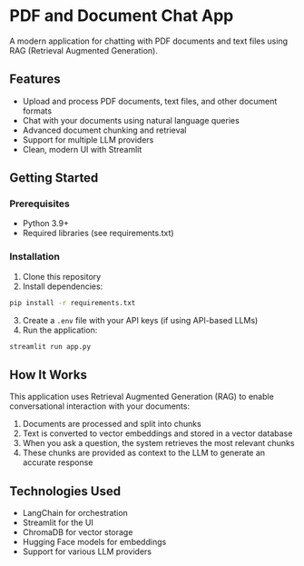 # PDF and Document Chat App

A modern application for chatting with PDF documents and text files using RAG (Retrieval Augmented Generation).

## Features

- Upload and process PDF documents, text files, and other document formats
- Chat with your documents using natural language queries
- Advanced document chunking and retrieval
- Support for multiple LLM providers
- Clean, modern UI with Streamlit

## Getting Started

### Prerequisites

- Python 3.9+
- Required libraries (see requirements.txt)

### Installation

1. Clone this repository
2. Install dependencies:
```bash
pip install -r requirements.txt
```
3. Create a `.env` file with your API keys (if using API-based LLMs)
4. Run the application:
```bash
streamlit run app.py
```

## How It Works

This application uses Retrieval Augmented Generation (RAG) to enable conversational interaction with your documents:

1. Documents are processed and split into chunks
2. Text is converted to vector embeddings and stored in a vector database
3. When you ask a question, the system retrieves the most relevant chunks
4. These chunks are provided as context to the LLM to generate an accurate response

## Technologies Used

- LangChain for orchestration
- Streamlit for the UI
- ChromaDB for vector storage
- Hugging Face models for embeddings
- Support for various LLM providers